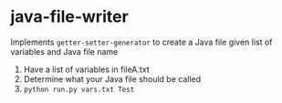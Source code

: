 # java-file-writer
Implements `getter-setter-generator` to create a Java file given list of variables and Java file name
1. Have a list of variables in fileA.txt
2. Determine what your Java file should be called
3. `python run.py vars.txt Test`